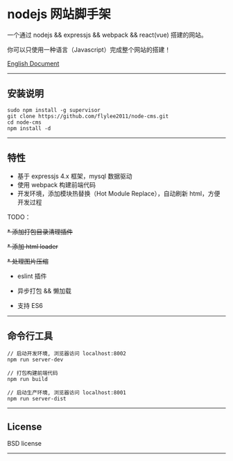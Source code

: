 # nodejs 网站脚手架

一个通过 nodejs && expressjs && webpack && react(vue) 搭建的网站。

你可以只使用一种语言（Javascript）完成整个网站的搭建！

[English Document](README.md)

---

## 安装说明
```
sudo npm install -g supervisor
git clone https://github.com/flylee2011/node-cms.git
cd node-cms
npm install -d
```

---

## 特性

* 基于 expressjs 4.x 框架，mysql 数据驱动
* 使用 webpack 构建前端代码
* 开发环境，添加模块热替换（Hot Module Replace），自动刷新 html，方便开发过程

TODO：

~~* 添加打包目录清理插件~~

~~* 添加 html loader~~

~~* 处理图片压缩~~

* eslint 插件

* 异步打包 && 懒加载

* 支持 ES6

---

## 命令行工具
```
// 启动开发环境, 浏览器访问 localhost:8002
npm run server-dev

// 打包构建前端代码
npm run build

// 启动生产环境, 浏览器访问 localhost:8001
npm run server-dist
```
---

## License

BSD license

---
